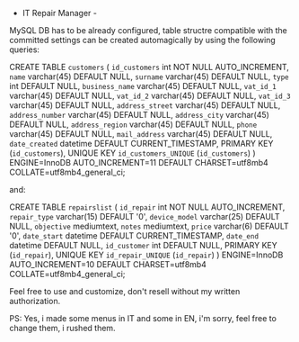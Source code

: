 ﻿- IT Repair Manager -

MySQL DB has to be already configured, table structre compatible with the committed settings can be created automagically by using the following queries:

CREATE TABLE `customers` (
  `id_customers` int NOT NULL AUTO_INCREMENT,
  `name` varchar(45) DEFAULT NULL,
  `surname` varchar(45) DEFAULT NULL,
  `type` int DEFAULT NULL,
  `business_name` varchar(45) DEFAULT NULL,
  `vat_id_1` varchar(45) DEFAULT NULL,
  `vat_id_2` varchar(45) DEFAULT NULL,
  `vat_id_3` varchar(45) DEFAULT NULL,
  `address_street` varchar(45) DEFAULT NULL,
  `address_number` varchar(45) DEFAULT NULL,
  `address_city` varchar(45) DEFAULT NULL,
  `address_region` varchar(45) DEFAULT NULL,
  `phone` varchar(45) DEFAULT NULL,
  `mail_address` varchar(45) DEFAULT NULL,
  `date_created` datetime DEFAULT CURRENT_TIMESTAMP,
  PRIMARY KEY (`id_customers`),
  UNIQUE KEY `id_customers_UNIQUE` (`id_customers`)
) ENGINE=InnoDB AUTO_INCREMENT=11 DEFAULT CHARSET=utf8mb4 COLLATE=utf8mb4_general_ci;




and:

CREATE TABLE `repairslist` (
  `id_repair` int NOT NULL AUTO_INCREMENT,
  `repair_type` varchar(15) DEFAULT '0',
  `device_model` varchar(25) DEFAULT NULL,
  `objective` mediumtext,
  `notes` mediumtext,
  `price` varchar(6) DEFAULT '0',
  `date_start` datetime DEFAULT CURRENT_TIMESTAMP,
  `date_end` datetime DEFAULT NULL,
  `id_customer` int DEFAULT NULL,
  PRIMARY KEY (`id_repair`),
  UNIQUE KEY `id_repair_UNIQUE` (`id_repair`)
) ENGINE=InnoDB AUTO_INCREMENT=10 DEFAULT CHARSET=utf8mb4 COLLATE=utf8mb4_general_ci;


Feel free to use and customize, don't resell without my written authorization.

PS: Yes, i made some menus in IT and some in EN, i'm sorry, feel free to change them, i rushed them.
